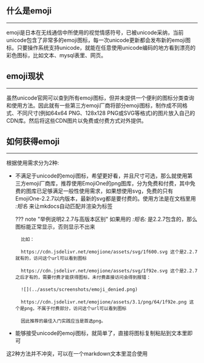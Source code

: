 ## **什么是emoji**

---

emoji是日本在无线通信中所使用的视觉情感符号，已被unicode采纳，当前unicode包含了非常多的emoji图标，每一次unicode更新都会发布新的emoji图标。只要操作系统支持unicode，就能在任意使用unicode编码的地方看到漂亮的彩色图标，比如文本、mysql表里、网页。

## **emoji现状**

---

虽然unicode官网可以查到所有emoji图标，但并未提供一个便利的图标分类查询和使用方法。因此就有一些第三方emoji厂商将部分emoji图标，制作成不同格式、不同尺寸(例如64x64 PNG、128x128 PNG或SVG等格式)的图片放入自己的CDN库。然后将这些CDN图片以免费或付费方式对外提供。

## **如何获得emoji**

---

根据使用需求分为2种:

- 不满足于unicode的emoji图标，希望更好看，并且尺寸可选，那么就使用第三方emoji厂商库，推荐使用EmojiOne的png图库，分为免费和付费，其中免费的图库已足够满足一般性使用需求，如果想使用svg，免费的只有EmojiOne-2.2.7以内版本，最新的svg都是要付费的。使用方法是在文档里用 *:短名* 来让mkdocs自动匹配并渲染为<img>标签

	??? note "举例说明2.2.7与高版本区别"
		如果用的 *:短名:* 是2.2.7包含的，那么图标能正常显示，否则显示不出来

		比如：

		https://cdn.jsdelivr.net/emojione/assets/svg/1f600.svg 这个是2.2.7就有的，访问这个url可以看到图标

		https://cdn.jsdelivr.net/emojione/assets/svg/1f92e.svg 这个是2.2.7之后才有的，需要付费才能获得图标，未付费直接访问会得到报错：

		![](../assets/screenshots/emoji_denied.png)

		https://cdn.jsdelivr.net/emojione/assets/3.1/png/64/1f92e.png 这个是png，不属于付费部分，访问这个url可以看到图标

		因此推荐的最佳入门实践应当是首选png。

- 能够接受unicode的emoji图标，就简单了，直接将图标复制粘贴到文本里即可

这2种方法并不冲突，可以在一个markdown文本里混合使用

